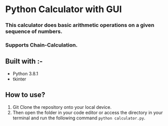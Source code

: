 # Python Calculator with GUI

### This calculator does basic arithmetic operations on a given sequence of numbers.

### Supports Chain-Calculation.

## Built with :-
- Python 3.8.1
- tkinter

## How to use?
1. Git Clone the repository onto your local device.
2. Then open the folder in your code editor or access the directory in your terminal and run the following command ```python calculator.py```.
